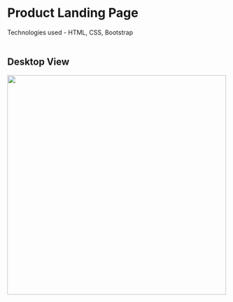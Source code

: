 # Product Landing Page
Technologies used - HTML, CSS, Bootstrap<br><br>

## Desktop View<br>
<img src="/ss/Image 2.png" width="500px" Height="auto">

